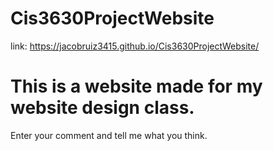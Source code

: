 # Cis3630ProjectWebsite
link: https://jacobruiz3415.github.io/Cis3630ProjectWebsite/
# This is a website made for my website design class.
Enter your comment and tell me what you think.
